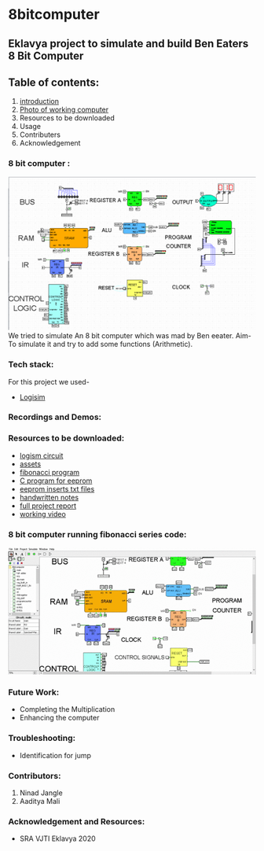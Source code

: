 # 8bitcomputer
## Eklavya project to simulate and build Ben Eaters 8 Bit Computer

## Table of contents:
  1. [introduction](intro.md)
  2. [Photo of working computer](doc:README#section-8-bit-computers)
  3. Resources to be downloaded
  4. Usage
  5. Contributers
  6. Acknowledgement



### 8 bit computer :
![](https://github.com/ninja3011/8bitcomputer/blob/master/asds.PNG)
We tried to simulate An 8 bit computer which was mad by Ben eeater.
Aim-To simulate it and try to add some functions (Arithmetic).

### Tech stack:
  For this project we used-
    <ul>
  <li><a href='https://logisim.en.uptodown.com/windows'>Logisim</a></li>
    </ul>
    
### Recordings and Demos:

### Resources to be downloaded:

- [logism circuit](https://github.com/ninja3011/8bitcomputer/blob/master/8bitcomputer.circ)
- [assets](https://github.com/ninja3011/8bitcomputer/blob/master/assets.zip)
- [fibonacci program](https://github.com/ninja3011/8bitcomputer/blob/master/programs.zip)
- [C program for eeprom](https://github.com/ninja3011/8bitcomputer/blob/master/rom_inserts_programs.zip)
- [eeprom inserts txt files](https://github.com/ninja3011/8bitcomputer/blob/master/rom_inserts.zip)
- [handwritten notes](https://github.com/ninja3011/8bitcomputer/blob/master/assets.zip)
- [full project report](https://github.com/ninja3011/8bitcomputer/blob/master/8bitcomputer.docx)
- [working video](https://drive.google.com/file/d/1I9pkEEhcmzGA9qCnPIdLh6NQYxmB5jP2/view?usp=sharing)

### 8 bit computer running fibonacci series code:
![](https://github.com/ninja3011/8bitcomputer/blob/master/Logisim_%20main%20of%208bitcomputer%202020-06-13%2010-27-48.gif)

### Future Work:
  <ul>
  <li>Completing the Multiplication</li>
  <li>Enhancing the computer</li>
  </ul>
  
### Troubleshooting:
  <ul>
  <li>Identification for jump</li>
  </ul>

### Contributors:
<ol>
  <li>Ninad Jangle</li>
  <li>Aaditya Mali</li>
</ol>

### Acknowledgement and Resources:
<ul>
  <li>SRA VJTI Eklavya 2020</li>
</ul>

